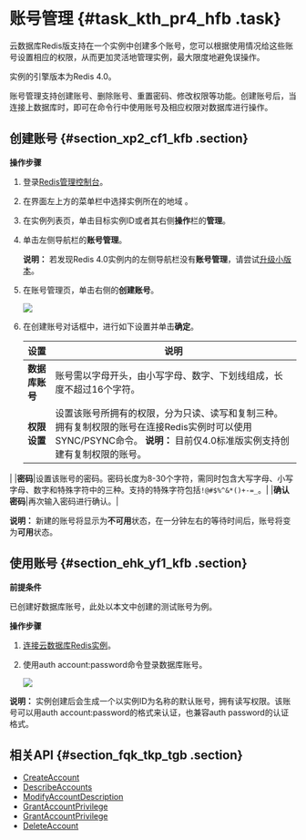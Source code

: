 # 账号管理 {#task_kth_pr4_hfb .task}

云数据库Redis版支持在一个实例中创建多个账号，您可以根据使用情况给这些账号设置相应的权限，从而更加灵活地管理实例，最大限度地避免误操作。

实例的引擎版本为Redis 4.0。

账号管理支持创建账号、删除账号、重置密码、修改权限等功能。创建账号后，当连接上数据库时，即可在命令行中使用账号及相应权限对数据库进行操作。

## 创建账号 {#section_xp2_cf1_kfb .section}

**操作步骤**

1.  登录[Redis管理控制台](https://kvstore.console.aliyun.com/)。
2.  在界面左上方的菜单栏中选择实例所在的地域 。
3.  在实例列表页，单击目标实例ID或者其右侧**操作**栏的**管理**。
4.  单击左侧导航栏的**账号管理**。

    **说明：** 若发现Redis 4.0实例内的左侧导航栏没有**账号管理**，请尝试[升级小版本](cn.zh-CN/用户指南/管理实例/升级小版本.md#)。

5.  在账号管理页，单击右侧的**创建账号**。

    ![](http://static-aliyun-doc.oss-cn-hangzhou.aliyuncs.com/assets/img/22190/155713442013262_zh-CN.png)

6.  在创建账号对话框中，进行如下设置并单击**确定**。

    |设置|说明|
    |--|--|
    |**数据库账号**|账号需以字母开头，由小写字母、数字、下划线组成，长度不超过16个字符。|
    |**权限设置**|设置该账号所拥有的权限，分为只读、读写和复制三种。拥有复制权限的账号在连接Redis实例时可以使用SYNC/PSYNC命令。 **说明：** 目前仅4.0标准版实例支持创建有复制权限的账号。

 |
    |**密码**|设置该账号的密码。密码长度为8-30个字符，需同时包含大写字母、小写字母、数字和特殊字符中的三种。支持的特殊字符包括`!@#$%^&*()+-=_`。|
    |**确认密码**|再次输入密码进行确认。|


**说明：** 新建的账号将显示为**不可用**状态，在一分钟左右的等待时间后，账号将变为**可用**状态。

## 使用账号 {#section_ehk_yf1_kfb .section}

**前提条件**

已创建好数据库账号，此处以本文中创建的测试账号为例。

**操作步骤**

1.  [连接云数据库Redis实例](../../../../cn.zh-CN/快速入门/步骤3：连接实例/redis-cli连接.md#)。
2.  使用auth account:password命令登录数据库账号。

    ![](http://static-aliyun-doc.oss-cn-hangzhou.aliyuncs.com/assets/img/22190/155713442013270_zh-CN.png)


**说明：** 实例创建后会生成一个以实例ID为名称的默认账号，拥有读写权限。该账号可以用auth account:password的格式来认证，也兼容auth password的认证格式。

## 相关API {#section_fqk_tkp_tgb .section}

-   [CreateAccount](../../../../cn.zh-CN/API参考/账号管理/CreateAccount.md#)
-   [DescribeAccounts](../../../../cn.zh-CN/API参考/账号管理/DescribeAccounts.md#)
-   [ModifyAccountDescription](../../../../cn.zh-CN/API参考/账号管理/ModifyAccountDescription.md#)
-   [GrantAccountPrivilege](../../../../cn.zh-CN/API参考/账号管理/GrantAccountPrivilege.md#)
-   [GrantAccountPrivilege](../../../../cn.zh-CN/API参考/账号管理/GrantAccountPrivilege.md#)
-   [DeleteAccount](../../../../cn.zh-CN/API参考/账号管理/DeleteAccount.md#)

